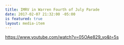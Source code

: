 ```yaml
---
title: IMRV in Warren Fourth of July Parade
date: 2017-02-07 21:32:00 -05:00
is featured: true
layout: media-item
---
```


https://www.youtube.com/watch?v=05OAe829_yo&t=5s 